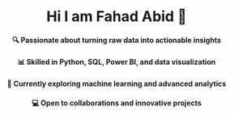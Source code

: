 <div align="center">
  <h1>Hi I am Fahad Abid 👋</h1>
<div align="center">
  <h4>🔍 Passionate about turning raw data into actionable insights</h4>
</div>
<div align="center">
  <h4>📊 Skilled in Python, SQL, Power BI, and data visualization</h4>
</div>
<div align="center">
  <h4>🌟 Currently exploring machine learning and advanced analytics</h4>
</div>
<div align="center">
  <h4>💻 Open to collaborations and innovative projects</h4>
</div>

